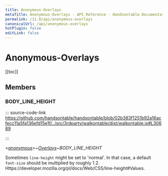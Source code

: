 ```yaml
---
title: Anonymous-Overlays
metaTitle: Anonymous-Overlays - API Reference - Handsontable Documentation
permalink: /11.0/api/anonymous-overlays
canonicalUrl: /api/anonymous-overlays
hotPlugin: false
editLink: false
---
```


# Anonymous-Overlays

[[toc]]
## Members

### BODY_LINE_HEIGHT
  
::: source-code-link https://github.com/handsontable/handsontable/blob/02b383f1251b92a16acfecc11a5fa136efd15e1f/../src/3rdparty/walkontable/dist/walkontable.js#L30689

:::

_&lt;[anonymous](@/api/anonymous.md)&gt;~[Overlays](@/api/overlays.md)~BODY\_LINE\_HEIGHT_

Sometimes `line-height` might be set to 'normal'. In that case, a default `font-size` should be multiplied by roughly 1.2.
Https://developer.mozilla.org/pl/docs/Web/CSS/line-height#Values.



